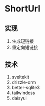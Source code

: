 # ShortUrl


## 实现

1. 生成短链接
2. 重定向短链接

## 技术

1. sveltekit
2. drizzle-orm
3. better-sqlite3
4. tailwindcss
5. daisyui

